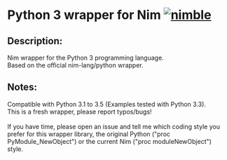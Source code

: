 # Python 3 wrapper for Nim [![nimble](https://raw.githubusercontent.com/yglukhov/nimble-tag/master/nimble.png)](https://github.com/yglukhov/nimble-tag)

## Description:
Nim wrapper for the Python 3 programming language.<br>
Based on the official nim-lang/python wrapper.

## Notes:
Compatible with Python 3.1 to 3.5 (Examples tested with Python 3.3).<br>
This is a fresh wrapper, please report typos/bugs!<br><br>
If you have time, please open an issue and tell me which coding style you prefer for this wrapper library, the original Python ("proc PyModule_NewObject") or the current Nim ("proc moduleNewObject") style.
